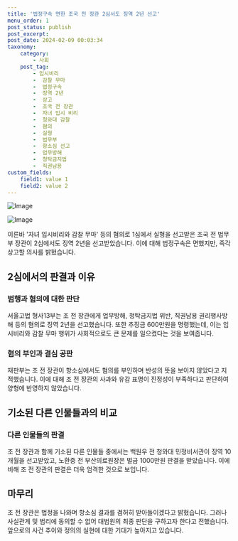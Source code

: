 ```yaml
---
title: '법정구속 면한 조국 전 장관 2심서도 징역 2년 선고'
menu_order: 1
post_status: publish
post_excerpt: 
post_date: 2024-02-09 00:03:34
taxonomy:
    category:
        - 사회
    post_tag:
        - 입시비리
        -  감찰 무마
        -  법정구속
        -  징역 2년
        -  상고
        -  조국 전 장관
        -  자녀 입시 비리
        -  청와대 감찰
        -  혐의
        -  실형
        -  법무부
        -  항소심 선고
        -  업무방해
        -  청탁금지법
        -  직권남용
custom_fields:
    field1: value 1
    field2: value 2
---
```


![Image](https://imgnews.pstatic.net/image/586/2024/02/08/0000072639_001_20240208162501513.jpg?type=w647)

![Image](https://imgnews.pstatic.net/image/586/2024/02/08/0000072639_002_20240208162501561.jpg?type=w647)

이른바 '자녀 입시비리와 감찰 무마' 등의 혐의로 1심에서 실형을 선고받은 조국 전 법무부 장관이 2심에서도 징역 2년을 선고받았습니다. 이에 대해 법정구속은 면했지만, 즉각 상고할 의사를 밝혔습니다.
## 2심에서의 판결과 이유
### 범행과 혐의에 대한 판단
서울고법 형사13부는 조 전 장관에게 업무방해, 청탁금지법 위반, 직권남용 권리행사방해 등의 혐의로 징역 2년을 선고했습니다. 또한 추징금 600만원을 명령했는데, 이는 입시비리와 감찰 무마 행위가 사회적으로도 큰 문제를 일으켰다는 것을 보여줍니다.
### 혐의 부인과 결심 공판
재판부는 조 전 장관이 항소심에서도 혐의를 부인하며 반성의 뜻을 보이지 않았다고 지적했습니다. 이에 대해 조 전 장관의 사과와 유감 표명이 진정성이 부족하다고 판단하여 양형에 반영하지 않았습니다.
## 기소된 다른 인물들과의 비교
### 다른 인물들의 판결
조 전 장관과 함께 기소된 다른 인물들 중에서는 백원우 전 청와대 민정비서관이 징역 10개월을 선고받았고, 노환중 전 부산의료원장은 벌금 1000만원 판결을 받았습니다. 이에 비해 조 전 장관의 판결은 더욱 엄격한 것으로 보입니다.
## 마무리
조 전 장관은 법정을 나와며 항소심 결과를 겸허히 받아들이겠다고 밝혔습니다. 그러나 사실관계 및 법리에 동의할 수 없어 대법원의 최종 판단을 구하고자 한다고 전했습니다. 앞으로의 사건 추이와 정의의 실현에 대한 기대가 높아지고 있습니다.
